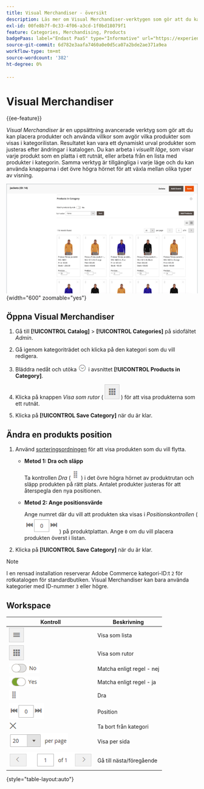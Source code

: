 ```yaml
---
title: Visual Merchandiser - översikt
description: Läs mer om Visual Merchandiser-verktygen som gör att du kan positionera produkter och avgöra vilka produkter som visas i kategorilistan.
exl-id: 00fe8b7f-0c33-4f06-a3cd-1f0bd18079f1
feature: Categories, Merchandising, Products
badgePaas: label="Endast PaaS" type="Informative" url="https://experienceleague.adobe.com/sv/docs/commerce/user-guides/product-solutions" tooltip="Gäller endast Adobe Commerce i molnprojekt (Adobe-hanterad PaaS-infrastruktur) och lokala projekt."
source-git-commit: 6d782e3aafa7460a0e0d5ca07a2bde2ae371a9ea
workflow-type: tm+mt
source-wordcount: '382'
ht-degree: 0%

---
```


# Visual Merchandiser

{{ee-feature}}

_Visual Merchandiser_ är en uppsättning avancerade verktyg som gör att du kan placera produkter och använda villkor som avgör vilka produkter som visas i kategorilistan. Resultatet kan vara ett dynamiskt urval produkter som justeras efter ändringar i katalogen. Du kan arbeta i _visuellt läge_, som visar varje produkt som en platta i ett rutnät, eller arbeta från en lista med produkter i kategorin. Samma verktyg är tillgängliga i varje läge och du kan använda knapparna i det övre högra hörnet för att växla mellan olika typer av visning.

![Kategoriprodukter i panelvyn](./assets/category-products-visual-with-stock.png){width="600" zoomable="yes"}

## Öppna Visual Merchandiser

1. Gå till **[!UICONTROL Catalog]** > **[!UICONTROL Categories]** på sidofältet _Admin_.

1. Gå igenom kategoriträdet och klicka på den kategori som du vill redigera.

1. Bläddra nedåt och utöka ![Expansionsväljaren](../assets/icon-display-expand.png) i avsnittet **[!UICONTROL Products in Category]**.

1. Klicka på knappen _Visa som rutor_ ( ![Visa som rutor](../assets/icon-view-tiles.png) ) för att visa produkterna som ett rutnät.

1. Klicka på **[!UICONTROL Save Category]** när du är klar.

## Ändra en produkts position

1. Använd [sorteringsordningen](../catalog/navigation-product-listings.md) för att visa produkten som du vill flytta.

   - **Metod 1: Dra och släpp**

     Ta kontrollen _Dra_ (![Dra ikon](../assets/icon-move.png)) i det övre högra hörnet av produktrutan och släpp produkten på rätt plats. Antalet produkter justeras för att återspegla den nya positionen.

   - **Metod 2: Ange positionsvärde**

     Ange numret där du vill att produkten ska visas i _Positionskontrollen_ (![Positionsfältet](../assets/control-position.png)) på produktplattan. Ange `0` om du vill placera produkten överst i listan.

1. Klicka på **[!UICONTROL Save Category]** när du är klar.

>[!NOTE]
>
>I en rensad installation reserverar Adobe Commerce kategori-ID:t `2` för rotkatalogen för standardbutiken. Visual Merchandiser kan bara använda kategorier med ID-nummer `3` eller högre.

## Workspace

| Kontroll | Beskrivning |
|--- |--- |
| ![Ikon för visningslista](../assets/icon-view-list.png) | Visa som lista |
| ![Visa som plattor, ikon](../assets/icon-view-tiles.png) | Visa som rutor |
| ![Växla matchning efter regel - nej](../assets/toggle-no.png) | Matcha enligt regel - nej |
| ![Växla matchning efter regel - ja](../assets/toggle-yes.png) | Matcha enligt regel - ja |
| ![Ikonen Flytta](../assets/icon-move.png) | Dra |
| ![Positionskontrollen](../assets/control-position.png) | Position |
| ![Ta bort från kategoriikon](../assets/icon-delete-x.png) | Ta bort från kategori |
| ![Objekt per sidkontroll](../assets/control-items-per-page.png) | Visa per sida |
| ![Ändra sidvisning](../assets/control-page-display.png) | Gå till nästa/föregående |

{style="table-layout:auto"}
